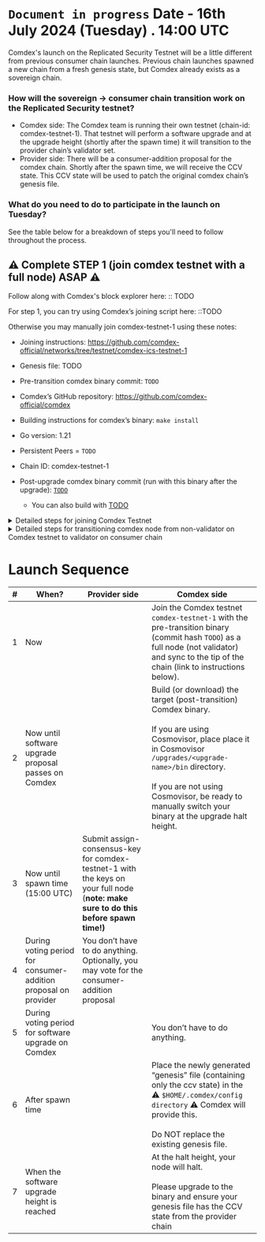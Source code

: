 # `Document in progress` Date - 16th July 2024 (Tuesday) . 14:00 UTC

Comdex's launch on the Replicated Security Testnet will be a little different from previous consumer chain launches. Previous chain launches spawned a new chain from a fresh genesis state, but Comdex already exists as a sovereign chain.

### How will the sovereign -> consumer chain transition work on the Replicated Security testnet?

* Comdex side: The Comdex team is running their own testnet (chain-id: comdex-testnet-1). That testnet will perform a software upgrade and at the upgrade height (shortly after the spawn time) it will transition to the provider chain’s validator set.
* Provider side: There will be a consumer-addition proposal for the comdex chain. Shortly after the spawn time, we will receive the CCV state. This CCV state will be used to patch the original comdex chain’s genesis file.

### What do you need to do to participate in the launch on Tuesday?
See the table below for a breakdown of steps you'll need to follow throughout the process. 

## ⚠️  Complete STEP 1 (join comdex testnet with a full node) ASAP ⚠️
Follow along with Comdex's block explorer here: :: TODO

For step 1, you can try using Comdex’s joining script here: ::TODO

Otherwise you may manually join comdex-testnet-1 using these notes:
* Joining instructions: https://github.com/comdex-official/networks/tree/testnet/comdex-ics-testnet-1
* Genesis file: TODO
* Pre-transition comdex binary commit: `TODO`
* Comdex’s GitHub repository: https://github.com/comdex-official/comdex
* Building instructions for comdex’s binary: `make install`
* Go version: 1.21
* Persistent Peers = `TODO`

* Chain ID: comdex-testnet-1
* Post-upgrade comdex binary commit (run with this binary after the upgrade): [`TODO`](TODO)
  * You can also build with [TODO](TODO)
 
<details><summary>Detailed steps for joining Comdex Testnet</summary>
<br>
 

```sh
git clone https://github.com/comdex-official/comdex.git
cd comdex
git checkout 
make install
comdex init comdex-node --chain-id comdex-testnet-1

# Grab the genesis file
curl -L TODO -o $HOME/.comdex/config/genesis.json
```

add `TODO - add persistent peers seeds` as seed in `config.toml`

* Start comdex node, node should start catching up
* Node will panic at block -- ::TODO Block upgrade height--
* Stop the node

```sh
cd $HOME/comdex

git checkout "TODO - commit hash"

make install
```

replace the binary

```sh
mkdir -p $HOME/.comdex/config

curl -L TODO genesis url -o $HOME/.comdex/config/genesis.json
```
</details>

<details><summary>Detailed steps for transitioning comdex node from non-validator on Comdex testnet to validator on consumer chain</summary>
<br>


Download v15.0.0 Binary
```sh
cd comdex
git pull
git checkout ::TODO commithash
make install

#Should be v15.0.0
comdex version
```

Make directories in cosmovisor and copy binaries
```
mkdir -p $HOME/.comdex/cosmovisor/upgrades/v15/bin/
cp $HOME/go/bin/comdex $HOME/.comdex/cosmovisor/upgrades/v15/bin/
```

Download new Sovereign genesis
```
mkdir -p $HOME/.comdex/config/
wget -O $HOME/.comdex/config/genesis.json TODO genesis
```

Restart the Service
```
sudo service comdex restart && journalctl -u comdex -f -o cat
```

</details>

# Launch Sequence

| # | When? | Provider side | Comdex side |
| -- | --- | ----- | ---- |
| 1 | Now | | Join the Comdex testnet `comdex-testnet-1` with the pre-transition binary (commit hash `TODO`) as a full node (not validator) and sync to the tip of the chain (link to instructions below). |
| 2 | Now until software upgrade proposal passes on Comdex | | Build (or download) the target (post-transition) Comdex binary. <br><br>If you are using Cosmovisor, place place it in Cosmovisor `/upgrades/<upgrade-name>/bin` directory.<br><br>If you are not using Cosmovisor, be ready to manually switch your binary at the upgrade halt height. |
| 3 | Now until spawn time (15:00 UTC) | Submit assign-consensus-key for comdex-testnet-1 with the keys on your full node (**note: make sure to do this before spawn time!)** | |
| 4 | During voting period for  consumer-addition proposal on provider | You don’t have to do anything. Optionally, you may vote for the consumer-addition proposal | |
| 5 | During voting period for software upgrade on Comdex | | You don’t have to do anything. |
| 6 | After spawn time | | Place the newly generated “genesis” file (containing only the ccv state) in the ⚠️ `$HOME/.comdex/config directory` ⚠️ Comdex will provide this.<br><br>Do NOT replace the existing genesis file. |
| 7 | When the software upgrade height is reached | | At the halt height, your node will halt.<br><br>Please upgrade to the  binary and ensure your genesis file has the CCV state from the provider chain |
